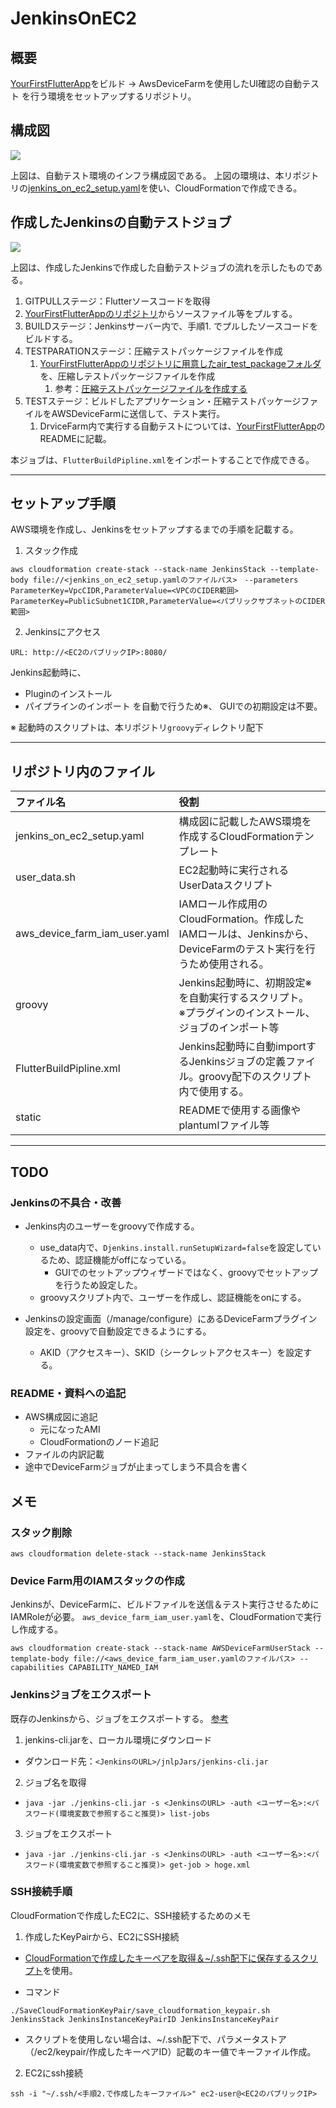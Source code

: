 # JenkinsOnEC2

## 概要

[YourFirstFlutterApp](https://github.com/OrangeJuice652/YourFirstFlutterApp)をビルド -> AwsDeviceFarmを使用したUI確認の自動テスト
を行う環境をセットアップするリポジトリ。

## 構成図

![](./static/jenkins_on_ec2_diagram.png)

上図は、自動テスト環境のインフラ構成図である。
上図の環境は、本リポジトリの[jenkins_on_ec2_setup.yaml](./jenkins_on_ec2_setup.yaml)を使い、CloudFormationで作成できる。


## 作成したJenkinsの自動テストジョブ

![](./static/flutter_build_pipline.png)

上図は、作成したJenkinsで作成した自動テストジョブの流れを示したものである。

1. GITPULLステージ：Flutterソースコードを取得
  1. [YourFirstFlutterAppのリポジトリ](https://github.com/OrangeJuice652/YourFirstFlutterApp)からソースファイル等をプルする。
2. BUILDステージ：Jenkinsサーバー内で、手順1. でプルしたソースコードをビルドする。
3. TESTPARATIONステージ：圧縮テストパッケージファイルを作成
   1. [YourFirstFlutterAppのリポジトリに用意したair_test_packageフォルダ](https://github.com/OrangeJuice652/YourFirstFlutterApp/tree/main/air_test_package)を、圧縮しテストパッケージファイルを作成
      1. 参考：[圧縮テストパッケージファイルを作成する](https://docs.aws.amazon.com/ja_jp/devicefarm/latest/developerguide/test-types-appium.html)
4. TESTステージ：ビルドしたアプリケーション・圧縮テストパッケージファイルをAWSDeviceFarmに送信して、テスト実行。
   1. DrviceFarm内で実行する自動テストについては、[YourFirstFlutterApp](https://github.com/OrangeJuice652/YourFirstFlutterApp)のREADMEに記載。

本ジョブは、`FlutterBuildPipline.xml`をインポートすることで作成できる。

***

## セットアップ手順

AWS環境を作成し、Jenkinsをセットアップするまでの手順を記載する。

1. スタック作成

```
aws cloudformation create-stack --stack-name JenkinsStack --template-body file://<jenkins_on_ec2_setup.yamlのファイルパス>　--parameters ParameterKey=VpcCIDR,ParameterValue=<VPCのCIDER範囲> ParameterKey=PublicSubnet1CIDR,ParameterValue=<パブリックサブネットのCIDER範囲>
```

2. Jenkinsにアクセス

```
URL: http://<EC2のパブリックIP>:8080/
```

Jenkins起動時に、
- Pluginのインストール
- パイプラインのインポート
を自動で行うため※、
GUIでの初期設定は不要。

※ 起動時のスクリプトは、本リポジトリ`groovy`ディレクトリ配下

***

## リポジトリ内のファイル

| ファイル名                        | 役割                                                                                 |
|:------------------------------|:-----------------------------------------------------------------------------------|
| jenkins_on_ec2_setup.yaml     | 構成図に記載したAWS環境を作成するCloudFormationテンプレート                                      |
| user_data.sh                  | EC2起動時に実行されるUserDataスクリプト                                                       |
| aws_device_farm_iam_user.yaml | IAMロール作成用のCloudFormation。作成したIAMロールは、Jenkinsから、DeviceFarmのテスト実行を行うため使用される。 |
| groovy                        | Jenkins起動時に、初期設定※を自動実行するスクリプト。 <br>※プラグインのインストール、ジョブのインポート等                  |
| FlutterBuildPipline.xml       | Jenkins起動時に自動importするJenkinsジョブの定義ファイル。groovy配下のスクリプト内で使用する。             |
| static                        | READMEで使用する画像やplantumlファイル等                                                     |

***

## TODO

### Jenkinsの不具合・改善

- Jenkins内のユーザーをgroovyで作成する。
  - use_data内で、`Djenkins.install.runSetupWizard=false`を設定しているため、認証機能がoffになっている。
    - GUIでのセットアップウィザードではなく、groovyでセットアップを行うため設定した。
  - groovyスクリプト内で、ユーザーを作成し、認証機能をonにする。

- Jenkinsの設定画面（/manage/configure）にあるDeviceFarmプラグイン設定を、groovyで自動設定できるようにする。
  - AKID（アクセスキー）、SKID（シークレットアクセスキー）を設定する。

### README・資料への追記
- AWS構成図に追記
  - 元になったAMI
  - CloudFormationのノード追記
- ファイルの内訳記載
- 途中でDeviceFarmジョブが止まってしまう不具合を書く

## メモ

### スタック削除
```
aws cloudformation delete-stack --stack-name JenkinsStack
```

### Device Farm用のIAMスタックの作成

Jenkinsが、DeviceFarmに、ビルドファイルを送信＆テスト実行させるためにIAMRoleが必要。
`aws_device_farm_iam_user.yaml`を、CloudFormationで実行し作成する。

```
aws cloudformation create-stack --stack-name AWSDeviceFarmUserStack --template-body file://<aws_device_farm_iam_user.yamlのファイルパス> --capabilities CAPABILITY_NAMED_IAM
```

### Jenkinsジョブをエクスポート

既存のJenkinsから、ジョブをエクスポートする。
[参考](https://www.jenkins.io/doc/book/managing/cli/)

1. jenkins-cli.jarを、ローカル環境にダウンロード
  - ダウンロード先：`<JenkinsのURL>/jnlpJars/jenkins-cli.jar`

2. ジョブ名を取得
  -  `java -jar ./jenkins-cli.jar -s <JenkinsのURL> -auth <ユーザー名>:<パスワード(環境変数で参照すること推奨)> list-jobs`

3. ジョブをエクスポート
  -  `java -jar ./jenkins-cli.jar -s <JenkinsのURL> -auth <ユーザー名>:<パスワード(環境変数で参照すること推奨)> get-job > hoge.xml`

### SSH接続手順

CloudFormationで作成したEC2に、SSH接続するためのメモ

1. 作成したKeyPairから、EC2にSSH接続

- [CloudFormationで作成したキーペアを取得＆~/.ssh配下に保存するスクリプト](https://github.com/OrangeJuice652/SaveCloudFormationKeyPair/tree/main)を使用。

 - コマンド
 ```
 ./SaveCloudFormationKeyPair/save_cloudformation_keypair.sh JenkinsStack JenkinsInstanceKeyPairID JenkinsInstanceKeyPair
 ```

- スクリプトを使用しない場合は、~/.ssh配下で、パラメータストア（/ec2/keypair/作成したキーペアID）記載のキー値でキーファイル作成。

2. EC2にssh接続

```
ssh -i "~/.ssh/<手順2.で作成したキーファイル>" ec2-user@<EC2のパブリックIP>
```
